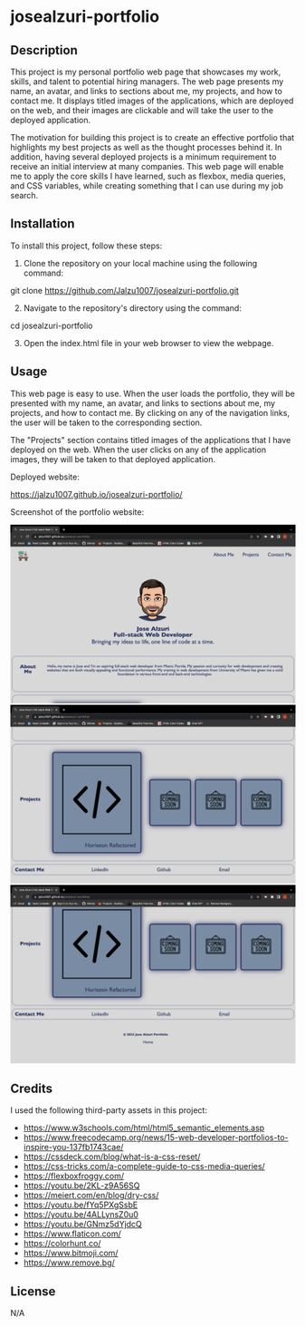 # josealzuri-portfolio

## Description

This project is my personal portfolio web page that showcases my work, skills, and talent to potential hiring managers. The web page presents my name, an avatar, and links to sections about me, my projects, and how to contact me. It displays titled images of the applications, which are deployed on the web, and their images are clickable and will take the user to the deployed application.

The motivation for building this project is to create an effective portfolio that highlights my best projects as well as the thought processes behind it. In addition, having several deployed projects is a minimum requirement to receive an initial interview at many companies. This web page will enable me to apply the core skills I have learned, such as flexbox, media queries, and CSS variables, while creating something that I can use during my job search.

## Installation

To install this project, follow these steps:

1. Clone the repository on your local machine using the following command:

git clone https://github.com/Jalzu1007/josealzuri-portfolio.git

2. Navigate to the repository's directory using the command:

 cd josealzuri-portfolio

3. Open the index.html file in your web browser to view the webpage.

## Usage

This web page is easy to use. When the user loads the portfolio, they will be presented with my name, an avatar, and links to sections about me, my projects, and how to contact me. By clicking on any of the navigation links, the user will be taken to the corresponding section.

The "Projects" section contains titled images of the applications that I have deployed on the web. When the user clicks on any of the application images, they will be taken to that deployed application.

Deployed website:

https://jalzu1007.github.io/josealzuri-portfolio/

Screenshot of the portfolio website:

![alt text](assets/images/portfolio-screenshot.png) ![alt text](assets/images/portfolio-screenshot2.png) ![alt text](assets/images/portfolio-screenshot3.png) 


## Credits

I used the following third-party assets in this project:

- https://www.w3schools.com/html/html5_semantic_elements.asp
- https://www.freecodecamp.org/news/15-web-developer-portfolios-to-inspire-you-137fb1743cae/
- https://cssdeck.com/blog/what-is-a-css-reset/
- https://css-tricks.com/a-complete-guide-to-css-media-queries/
- https://flexboxfroggy.com/
- https://youtu.be/2KL-z9A56SQ
- https://meiert.com/en/blog/dry-css/
- https://youtu.be/fYq5PXgSsbE
- https://youtu.be/4ALLynsZ0u0
- https://youtu.be/GNmz5dYjdcQ
- https://www.flaticon.com/
- https://colorhunt.co/
- https://www.bitmoji.com/
- https://www.remove.bg/


## License

N/A

